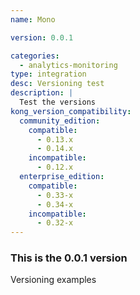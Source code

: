```yaml
---
name: Mono

version: 0.0.1

categories:
  - analytics-monitoring
type: integration
desc: Versioning test
description: |
  Test the versions
kong_version_compatibility:
  community_edition:
    compatible:
      - 0.13.x
      - 0.14.x
    incompatible:
      - 0.12.x
  enterprise_edition:
    compatible:
      - 0.33-x
      - 0.34-x
    incompatible:
      - 0.32-x
---
```


### This is the 0.0.1 version

Versioning examples
